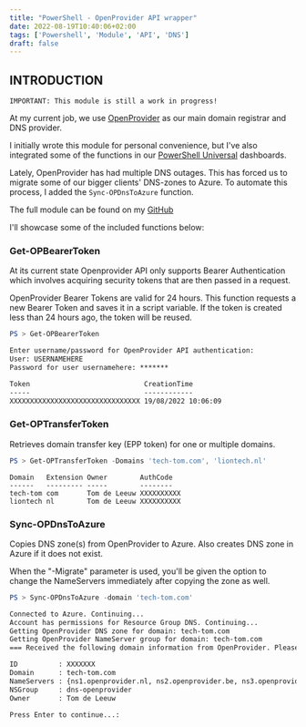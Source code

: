 ```yaml
---
title: "PowerShell - OpenProvider API wrapper"
date: 2022-08-19T10:40:06+02:00
tags: ['Powershell', 'Module', 'API', 'DNS']
draft: false
---
```

## INTRODUCTION
`IMPORTANT: This module is still a work in progress!`

At my current job, we use [OpenProvider](https://openprovider.com) as our main domain registrar and DNS provider.

I initially wrote this module for personal convenience, but I've also integrated some of the functions in our [PowerShell Universal](https://ironmansoftware.com/powershell-universal) dashboards.

Lately, OpenProvider has had multiple DNS outages. This has forced us to migrate some of our bigger clients' DNS-zones to Azure.
To automate this process, I added the `Sync-OPDnsToAzure` function.

The full module can be found on my [GitHub](https://github.com/tomskovich/Public)

I'll showcase some of the included functions below:

### Get-OPBearerToken

At its current state Openprovider API only supports Bearer Authentication which involves acquiring security tokens that are then passed in a request. 

OpenProvider Bearer Tokens are valid for 24 hours. This function requests a new Bearer Token and saves it in a script variable. If the token is created less than 24 hours ago, the token will be reused.

```powershell
PS > Get-OPBearerToken
```
```txt
Enter username/password for OpenProvider API authentication:
User: USERNAMEHERE
Password for user usernamehere: *******

Token                            CreationTime
-----                            ------------
XXXXXXXXXXXXXXXXXXXXXXXXXXXXXXXX 19/08/2022 10:06:09
```

### Get-OPTransferToken

Retrieves domain transfer key (EPP token) for one or multiple domains.


```powershell
PS > Get-OPTransferToken -Domains 'tech-tom.com', 'liontech.nl'
```
```
Domain   Extension Owner        AuthCode
------   --------- -----        --------
tech-tom com       Tom de Leeuw XXXXXXXXXX
liontech nl        Tom de Leeuw XXXXXXXXXX
```

### Sync-OPDnsToAzure

Copies DNS zone(s) from OpenProvider to Azure. Also creates DNS zone in Azure if it does not exist.


When the "-Migrate" parameter is used, you'll be given the option to change the NameServers immediately after copying the zone as well.


```powershell
PS > Sync-OPDnsToAzure -domain 'tech-tom.com'
```
```md
Connected to Azure. Continuing...
Account has permissions for Resource Group DNS. Continuing...
Getting OpenProvider DNS zone for domain: tech-tom.com
Getting OpenProvider NameServer group for domain: tech-tom.com
=== Received the following domain information from OpenProvider. Please verify if this domain is correct.

ID          : XXXXXXX
Domain      : tech-tom.com
NameServers : {ns1.openprovider.nl, ns2.openprovider.be, ns3.openprovider.eu}
NSGroup     : dns-openprovider
Owner       : Tom de Leeuw

Press Enter to continue...:
```